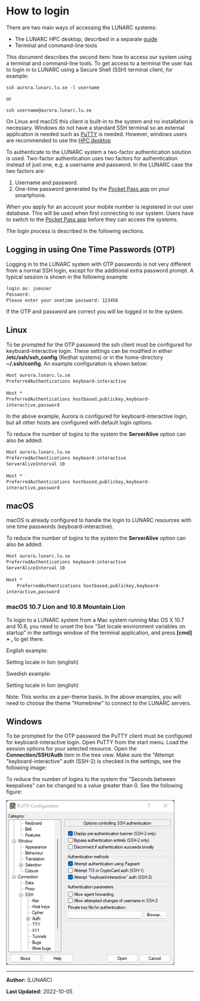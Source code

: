 # How to login

There are two main ways of accessing the LUNARC systems:

 * The LUNARC HPC desktop, described in a separate [guide](using_hpc_desktop.md)
 * Terminal and command-line tools

This document describes the second item: how to access our system using a terminal and command-line tools. To get access to a terminal the user has to login in to LUNARC using a Secure Shell (SSH) terminal client, for example:

    ssh aurora.lunarc.lu.se -l username

or

    ssh username@aurora.lunarc.lu.se

On Linux and macOS this client is built-in to the system and no installation is necessary. Windows do not have a standard SSH terminal so an external application is needed such as [PuTTY](http://www.chiark.greenend.org.uk/~sgtatham/putty/download.html) is needed. However, windows users are recommended to use the [HPC desktop](using_hpc_desktop.md)

To authenticate to the LUNARC system a two-factor authentication solution is used. Two-factor authentication uses two factors for authentication instead of just one, e.g. a username and password. In the LUNARC case the two factors are:

1. Username and password.
2. One-time password generated by the [Pocket Pass app](authenticator_howto.md) on your smartphone.

When you apply for an account your mobile number is registered in our user database.  This will be used when first connecting to our system.  Users have to switch to the [Pocket Pass app](authenticator_howto.md) before they can access the systems.
  
The login process is described in the following sections.

## Logging in using One Time Passwords (OTP)

Logging in to the LUNARC system with OTP passwords is not very different from a normal SSH login, except for the additional extra password prompt. A typical session is shown in the following example:

    login as: joeuser 
    Password: 
    Please enter your onetime password: 123456

If the OTP and password are correct you will be logged in to the system.

## Linux

To be prompted for the OTP password the ssh client must be configured for keyboard-interactive login. These settings can be modified in either **/etc/ssh/ssh_config** (Redhat systems) or in the home-directory **~/.ssh/config**. An example configuration is shown below:

    Host aurora.lunarc.lu.se 
    PreferredAuthentications keyboard-interactive 

    Host * 
    PreferredAuthentications hostbased,publickey,keyboard-interactive,password

In the above example, Aurora is configured for keyboard-interactive login, but all other hosts are configured with default login options.

To reduce the number of logins to the system the **ServerAlive** option can also be added:

    Host aurora.lunarc.lu.se 
    PreferredAuthentications keyboard-interactive 
    ServerAliveInterval 10 

    Host * 
    PreferredAuthentications hostbased,publickey,keyboard-interactive,password

## macOS

macOS is already configured to handle the login to LUNARC resources with one time passwords (keyboard-interactive). 

To reduce the number of logins to the system the **ServerAlive** option can also be added:

    Host aurora.lunarc.lu.se 
    PreferredAuthentications keyboard-interactive 
    ServerAliceInterval 10 

    Host * 
        PreferredAuthentications hostbased,publickey,keyboard-interactive,password


### macOS 10.7 Lion and 10.8 Mountain Lion

To login to a LUNARC system from a Mac system running Mac OS X 10.7 and 10.8, you need to unset the box "Set locale environment variables on startup" in the settings window of the terminal application, and press **[cmd] + ,** to get there. 

English example:

Setting locale in lion (english)

Swedish example:

Setting locale in lion (english)

Note: This works on a per-theme basis. In the above examples, you will need to choose the theme "Homebrew" to connect to the LUNARC servers.

## Windows

To be prompted for the OTP password the PuTTY client must be configured for keyboard-interactive login. Open PuTTY from the start menu. Load the session options for your selected resource. Open the **Connection/SSH/Auth** item in the tree view. Make sure the "Attempt "keyboard-interactive" auth (SSH-2) is checked in the settings, see the following image:

To reduce the number of logins to the system the "Seconds between keepalives" can be changed to a value greater than 0. See the following figure:

![putty_keyboard_interactive](../images/putty_keyboard_interactive.png "PuTTY Keyboard interactive login")

---

**Author:**
(LUNARC)

**Last Updated:**
2022-10-05